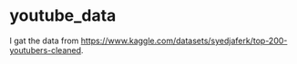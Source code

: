 # youtube_data

I gat the data from https://www.kaggle.com/datasets/syedjaferk/top-200-youtubers-cleaned. 
